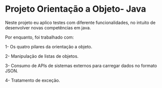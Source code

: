 <h1> Projeto Orientação a Objeto- Java </h1>

Neste projeto eu aplico testes com diferente funcionalidades, no intuito de desenvolver novas competências em java.

Por enquanto, foi trabalhado com: 

<p> 1- Os quatro pilares da orientação a objeto. </p>
<p>2- Manipulação de listas de objetos.</p>
<p>3- Consumo de APIs de sistemas externos para carregar dados no formato JSON.</p>
<p>4- Tratamento de exceção. </p>


